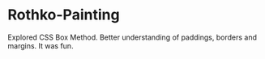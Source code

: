 # Rothko-Painting
Explored CSS Box Method.
Better understanding of paddings, borders and margins.
It was fun.